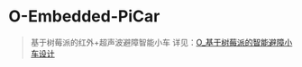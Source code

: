 # O-Embedded-PiCar

>基于树莓派的红外+超声波避障智能小车
>详见：[O_基于树莓派的智能避障小车设计](https://mengze.top/O_基于树莓派的智能避障小车设计/)
